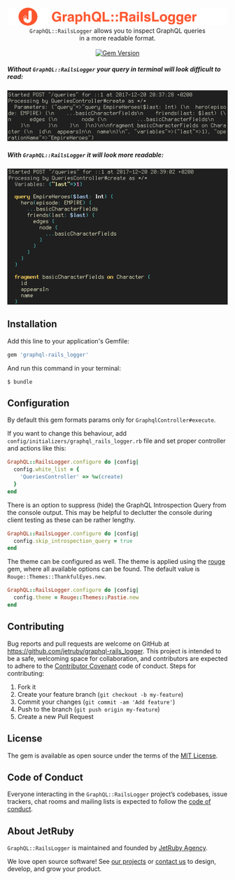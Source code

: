 <p align="center">
  <a href="https://github.com/jetruby/graphql-rails_logger">
    <img src="/misc/name_logo.png" alt="logo" />
  </a>
  <br />
  <code>GraphQL::RailsLogger</code> allows you to inspect GraphQL queries<br/> in a more readable format.
  <br/><br/>
  <a href="https://badge.fury.io/rb/graphql-rails_logger"><img src="https://badge.fury.io/rb/graphql-rails_logger.svg" alt="Gem Version" height="18"></a>
</p>

##### Without `GraphQL::RailsLogger` your query in terminal will look difficult to read:

![screenshot_before](misc/screenshot_before.png)

##### With `GraphQL::RailsLogger` it will look more readable:

![screenshot_after](misc/screenshot_after.png)

## Installation

Add this line to your application's Gemfile:

```ruby
gem 'graphql-rails_logger'
```

And run this command in your terminal:

    $ bundle

## Configuration

By default this gem formats params only for `GraphqlController#execute`.

If you want to change this behaviour, add `config/initializers/graphql_rails_logger.rb` file and set proper controller and actions like this:

```ruby
GraphQL::RailsLogger.configure do |config|
  config.white_list = {
    'QueriesController' => %w(create)
  }
end
```

There is an option to suppress (hide) the GraphQL Introspection Query from the console output. This may be helpful to declutter the console during client testing as these can be rather lengthy.

```ruby
GraphQL::RailsLogger.configure do |config|
  config.skip_introspection_query = true
end
```

The theme can be configured as well.  The theme is applied using the [rouge](https://github.com/jneen/rouge) gem, where all available options can be found.  The default value is `Rouge::Themes::ThankfulEyes.new`.

```ruby
GraphQL::RailsLogger.configure do |config|
  config.theme = Rouge::Themes::Pastie.new
end
```

## Contributing

Bug reports and pull requests are welcome on GitHub at https://github.com/jetruby/graphql-rails_logger. This project is intended to be a safe, welcoming space for collaboration, and contributors are expected to adhere to the [Contributor Covenant](http://contributor-covenant.org) code of conduct. Steps for contributing:

  1. Fork it
  2. Create your feature branch (`git checkout -b my-feature`)
  3. Commit your changes (`git commit -am 'Add feature'`)
  4. Push to the branch (`git push origin my-feature`)
  5. Create a new Pull Request

## License

The gem is available as open source under the terms of the [MIT License](http://opensource.org/licenses/MIT).

## Code of Conduct

Everyone interacting in the `GraphQL::RailsLogger` project’s codebases, issue trackers, chat rooms and mailing lists is expected to follow the [code of conduct](https://github.com/jetruby/graphql-rails_logger/blob/master/CODE_OF_CONDUCT.md).

## About JetRuby

`GraphQL::RailsLogger` is maintained and founded by [JetRuby Agency](https://jetruby.com/).

We love open source software!
See [our projects][portfolio] or
[contact us][contact] to design, develop, and grow your product.

[portfolio]: http://jetruby.com/portfolio/
[contact]: http://jetruby.com/#contactUs
